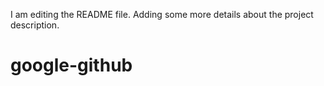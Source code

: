 I am editing the README file. Adding some more details about the project description.

# google-github
